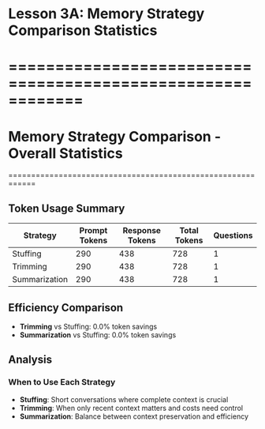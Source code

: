 # Lesson 3A: Memory Strategy Comparison Statistics
# ============================================================

# Memory Strategy Comparison - Overall Statistics
============================================================

## Token Usage Summary

| Strategy | Prompt Tokens | Response Tokens | Total Tokens | Questions |
|----------|---------------|-----------------|--------------|-----------|
| Stuffing | 290 | 438 | 728 | 1 |
| Trimming | 290 | 438 | 728 | 1 |
| Summarization | 290 | 438 | 728 | 1 |

## Efficiency Comparison

- **Trimming** vs Stuffing: 0.0% token savings
- **Summarization** vs Stuffing: 0.0% token savings

## Analysis

### When to Use Each Strategy
- **Stuffing**: Short conversations where complete context is crucial
- **Trimming**: When only recent context matters and costs need control
- **Summarization**: Balance between context preservation and efficiency